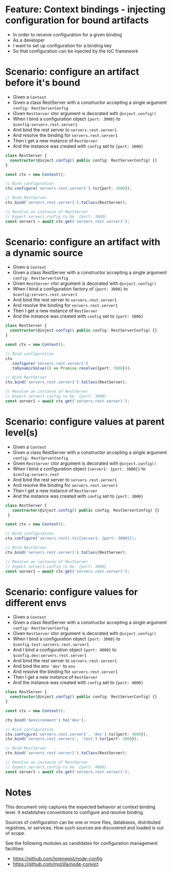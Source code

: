 # Feature: Context bindings - injecting configuration for bound artifacts

- In order to receive configuration for a given binding
- As a developer
- I want to set up configuration for a binding key
- So that configuration can be injected by the IoC framework

# Scenario: configure an artifact before it's bound

- Given a `Context`
- Given a class RestServer with a constructor accepting a single argument
  `config: RestServerConfig`
- Given `RestServer` ctor argument is decorated with `@inject.config()`
- When I bind a configuration object `{port: 3000}` to
  `$config:servers.rest.server1`
- And bind the rest server to `servers.rest.server1`
- And resolve the binding for `servers.rest.server1`
- Then I get a new instance of `RestServer`
- And the instance was created with `config` set to `{port: 3000}`

```ts
class RestServer {
  constructor(@inject.config() public config: RestServerConfig) {}
}

const ctx = new Context();

// Bind configuration
ctx.configure('servers.rest.server1').to({port: 3000});

// Bind RestServer
ctx.bind('servers.rest.server1').toClass(RestServer);

// Resolve an instance of RestServer
// Expect server1.config to be `{port: 3000}
const server1 = await ctx.get('servers.rest.server1');
```

# Scenario: configure an artifact with a dynamic source

- Given a `Context`
- Given a class RestServer with a constructor accepting a single argument
  `config: RestServerConfig`
- Given `RestServer` ctor argument is decorated with `@inject.config()`
- When I bind a configuration factory of `{port: 3000}` to
  `$config:servers.rest.server1`
- And bind the rest server to `servers.rest.server1`
- And resolve the binding for `servers.rest.server1`
- Then I get a new instance of `RestServer`
- And the instance was created with `config` set to `{port: 3000}`

```ts
class RestServer {
  constructor(@inject.config() public config: RestServerConfig) {}
}

const ctx = new Context();

// Bind configuration
ctx
  .configure('servers.rest.server1')
  .toDynamicValue(() => Promise.resolve({port: 3000}));

// Bind RestServer
ctx.bind('servers.rest.server1').toClass(RestServer);

// Resolve an instance of RestServer
// Expect server1.config to be `{port: 3000}
const server1 = await ctx.get('servers.rest.server1');
```

# Scenario: configure values at parent level(s)

- Given a `Context`
- Given a class RestServer with a constructor accepting a single argument
  `config: RestServerConfig`
- Given `RestServer` ctor argument is decorated with `@inject.config()`
- When I bind a configuration object `{server1: {port: 3000}}` to
  `$config:servers.rest`
- And bind the rest server to `servers.rest.server1`
- And resolve the binding for `servers.rest.server1`
- Then I get a new instance of `RestServer`
- And the instance was created with `config` set to `{port: 3000}`

```ts
class RestServer {
   constructor(@inject.config() public config: RestServerConfig) {}
 }

const ctx = new Context();

// Bind configuration
ctx.configure('servers.rest).to({server1: {port: 3000}});

// Bind RestServer
ctx.bind('servers.rest.server1').toClass(RestServer);

// Resolve an instance of RestServer
// Expect server1.config to be `{port: 3000}
const server1 = await ctx.get('servers.rest.server1');
```

# Scenario: configure values for different envs

- Given a `Context`
- Given a class RestServer with a constructor accepting a single argument
  `config: RestServerConfig`
- Given `RestServer` ctor argument is decorated with `@inject.config()`
- When I bind a configuration object `{port: 3000}` to
  `$config.test:servers.rest.server1`
- And I bind a configuration object `{port: 4000}` to
  `$config.dev:servers.rest.server1`
- And bind the rest server to `servers.rest.server1`
- And bind the env `'dev'` to `env`
- And resolve the binding for `servers.rest.server1`
- Then I get a new instance of `RestServer`
- And the instance was created with `config` set to `{port: 4000}`

```ts
class RestServer {
  constructor(@inject.config() public config: RestServerConfig) {}
}

const ctx = new Context();

ctx.bind('$environment').to('dev');

// Bind configuration
ctx.configure('servers.rest.server1', 'dev').to({port: 4000});
ctx.bind('servers.rest.server1', 'test').to({port: 3000});

// Bind RestServer
ctx.bind('servers.rest.server1').toClass(RestServer);

// Resolve an instance of RestServer
// Expect server1.config to be `{port: 4000}
const server1 = await ctx.get('servers.rest.server1');
```

# Notes

This document only captures the expected behavior at context binding level. It
establishes conventions to configure and resolve binding.

Sources of configuration can be one or more files, databases, distributed
registries, or services. How such sources are discovered and loaded is out of
scope.

See the following modules as candidates for configuration management facilities:

- https://github.com/lorenwest/node-config
- https://github.com/mozilla/node-convict
